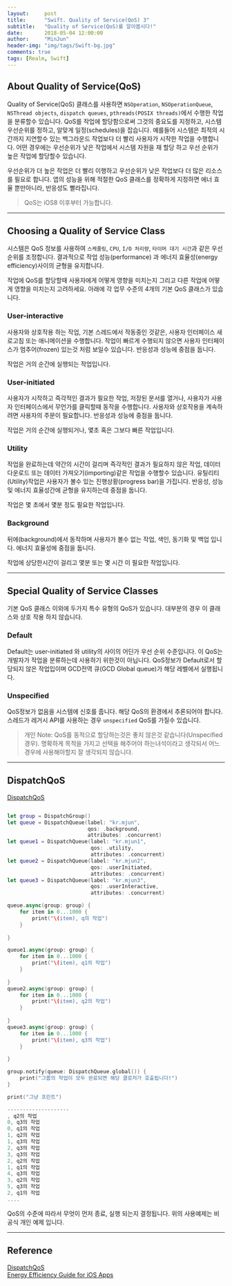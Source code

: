 ```yaml
---
layout:     post
title:      "Swift. Quality of Service(QoS) 3"
subtitle:   "Quality of Service(QoS)를 알아봅시다!"
date:       2018-05-04 12:00:00
author:     "MinJun"
header-img: "img/tags/Swift-bg.jpg"
comments: true 
tags: [Realm, Swift]
---
```


## About Quality of Service(QoS)  
 
 Quality of Service(QoS) 클래스를 사용하면 `NSOperation`, `NSOperationQueue`, `NSThread objects`, `dispatch queues`, `pthreads(POSIX threads)`에서 수행한 작업을 분류할수 있습니다. 
 QoS를 작업에 할당함으로써 그것의 중요도를 지정하고, 시스템 우선순위를 정하고, 알맞게 일정(schedules)을 잡습니다. 예를들어 시스템은 최적의 시간까지 지연할수 있는 백그라운드 작업보다 더 빨리 사용자가 시작한 작업을 수행합니다.
어떤 경우에는 우선순위가 낮은 작업에서 시스템 자원을 재 할당 하고 우선 순위가 높은 작업에 할당할수 있습니다. 

우선순위가 더 높은 작업은 더 빨리 이행하고 우선순위가 낮은 작업보다 더 많은 리소스를 필요로 합니다. 앱의 성능을 위해 적절한 QoS 클래스를 정확하게 지정하면 에너 효율 뿐만아니라, 반응성도 빨라집니다. 

> QoS는 iOS8 이후부터 가능합니다. 

---

## Choosing a Quality of Service Class 

시스템은 QoS 정보를 사용하여 `스케줄링`, `CPU`, `I/O 처리량`, `타이머 대기 시간`과 같은 우선순위를 조정합니다. 
결과적으로 작업 성능(performance) 과 에너지 효율성(energy efficiency)사이의 균형을 유지합니다. 

작업에 QoS를 할당할때 사용자에게 어떻게 영향을 미치는지 그리고 다른 작업에 어떻게 영향을 미치는지 고려하세요. 아래에 각 업무 수준의 4개의 기본 QoS 클래스가 있습니다. 

### User-interactive 

사용자와 상호작용 하는 작업, 기본 스레드에서 작동중인 것같은, 사용자 인터페이스 새로고침 또는 애니메이션을 수행합니다. 작업이 빠르게 수행되지 않으면 사용자 인터페이스가 멈추어(frozen) 있는것 처럼 보일수 있습니다. 반응성과 성능에 중점을 둡니다. 

작업은 거의 순간에 실행되는 작업입니다.

### User-initiated

사용자가 시작하고 즉각적인 결과가 필요한 작업, 저장된 문서를 열거나, 사용자가 사용자 인터페이스에서 무언가를 클릭할때 동작을 수행합니다. 사용자와 상호작용을 계속하려면 사용자의 주문이 필요합니다. 반응성과 성능에 중점을 둡니다.

작업은 거의 순간에 실행되거나, 몇초 혹은 그보다 빠른 작업입니다. 

### Utility 

작업을 완료하는데 약간의 시간이 걸리며 즉각적인 결과가 필요하지 않은 작업, 데이터 다운로드 또는 데이터 가져오기(importing)같은 작업을 수행할수 있습니다. 유틸리티(Utility)작업은 사용자가 볼수 있는 진행상황(progress bar)을 가집니다. 반응성, 성능 및 에너지 효율성간에 균형을 유지하는데 중점을 둡니다. 

작업은 몇 초에서 몇분 정도 필요한 작업입니다.

### Background

뒤에(background)에서 동작하며 사용자가 볼수 없는 작업, 색인, 동기화 및 백업 입니다. 에너지 효율성에 중점을 둡니다.

작업에 상당한시간이 걸리고 몇분 또는 몇 시간 이 필요한 작업입니다. 

---

## Special Quality of Service Classes

기본 QoS 클래스 이외에 두가지 특수 유형의 QoS가 있습니다. 대부분의 경우 이 클래스와 상호 작용 하지 않습니다. 

### Default 

Default는 user-initiated 와 utility의 사이의 어딘가 우선 순위 수준입니다. 이 QoS는 개발자가 작업을 분류하는데 사용하기 위한것이 아닙니다. QoS정보가 Default로서 할당되지 않은 작업입이며 GCD전역 큐(GCD Global queue)가 해당 레벨에서 실행됩니다. 

### Unspecified

QoS정보가 없음을 시스템에 신호를 줍니다. 해당 QoS의 환경에서 추론되어야 합니다. 
스레드가 레거시 API를 사용하는 경우 `unspecified` QoS를 가질수 있습니다.

> 개인 Note: QoS를 동적으로 할당하는것은 좋지 않은것 같습니다(Unspecified 경우). 명확하게 목적을 가지고 선택을 해주어야 하는녀석이라고 생각되서 어느 경우에 사용해야할지 잘 생각되지 않습니다.

---

## DispatchQoS

[DispatchQoS](https://developer.apple.com/documentation/dispatch/dispatchqos)<br>

```swift

let group = DispatchGroup()
let queue = DispatchQueue(label: "kr.mjun",
                          qos: .background,
                          attributes: .concurrent)
let queue1 = DispatchQueue(label: "kr.mjun1",
                           qos: .utility,
                           attributes: .concurrent)
let queue2 = DispatchQueue(label: "kr.mjun2",
                           qos: .userInitiated,
                           attributes: .concurrent)
let queue3 = DispatchQueue(label: "kr.mjun3",
                           qos: .userInteractive,
                           attributes: .concurrent)

queue.async(group: group) {
    for item in 0...1000 {
        print("\(item), q의 작업")
    }
    
}

queue1.async(group: group) {
    for item in 0...1000 {
        print("\(item), q1의 작업")
    }
    
}
queue2.async(group: group) {
    for item in 0...1000 {
        print("\(item), q2의 작업")
    }
    
}
queue3.async(group: group) {
    for item in 0...1000 {
        print("\(item), q3의 작업")
    }
    
}

group.notify(queue: DispatchQueue.global()) {
    print("그룹의 작업이 모두 완료되면 해당 클로저가 호출됩니다!")
}

print("그냥 프린트")

--------------------
, q2의 작업
0, q3의 작업
0, q1의 작업
1, q2의 작업
1, q3의 작업
2, q3의 작업
3, q3의 작업
2, q2의 작업
1, q1의 작업
4, q3의 작업
3, q2의 작업
5, q3의 작업
2, q1의 작업
....
```


QoS의 수준에 따라서 무엇이 먼저 종료, 실행 되는지 결정됩니다. 위의 사용예제는 비공식 개인 예제 입니다. 


---

## Reference 

[DispatchQoS](https://developer.apple.com/documentation/dispatch/dispatchqos)<br>
[Energy Efficiency Guide for iOS Apps](https://developer.apple.com/library/content/documentation/Performance/Conceptual/EnergyGuide-iOS/PrioritizeWorkWithQoS.html)<br>